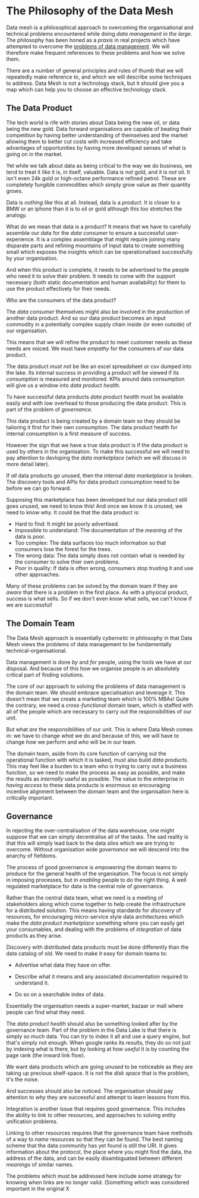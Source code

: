 # The Philosophy of the Data Mesh

Data mesh is a philosophical approach to overcoming the organisational
and technical problems encountered while doing *data management in the
large*. The philosophy has been honed as a *praxis* in real projects
which have attempted to overcome the [problems of data
management](./Problems.md). We will therefore make frequent references
to these problems and how we solve them.

There are a number of general principles and rules of thumb that we
will repeatedly make reference to, and which we will describe some
techniques to address. Data Mesh is not a technology stack, but it
should give you a map which can help you to choose an effective
technology stack.

## The Data Product

The tech world is rife with stories about Data being the new oil, or
data being the new gold. Data forward organisations are capable of
beating their competition by having better understanding of themselves
and the market allowing them to better cut costs with increased
efficiency and take advantages of opportunities by having more
developed senses of what is going on in the market.

Yet while we talk about data as being critical to the way we do
business, we tend to treat it like it is, in itself, valuable. Data is
*not* gold, and it is *not* oil. It isn't even 24k gold or high-octane
performance refined petrol. These are completely fungible commodities
which simply grow value as their quantity grows.

Data is *nothing* like this at all. Instead, data is a *product*. It
is closer to a BMW or an iphone than it is to oil or gold although
this too stretches the analogy.

What do we mean that data is a product? It means that we have to
carefully assemble our data for the *data consumer* to ensure a
successful user-experience. It is a complex assemblage that might
require joining many disparate parts and refining mountains of input
data to create something small which exposes the insights which can be
operationalised successfully by your organisation.

And when this product is complete, it needs to be advertised to the
people who need it to solve their problem. It needs to come with the
support necessary (both static documentation and human availability)
for them to use the product effectively for their needs.

Who are the consumers of the data product?

The *data consumer* themselves might also be involved in the
production of another data product. And so our data product becomes an
input commodity in a potentially complex supply chain inside (or even
outside) of our organisation.

This means that we will refine the product to meet customer needs as
these needs are voiced. We must have *empathy* for the consumers of
our data product.

The data product *must not* be like an excel spreadsheet or csv dumped
into the lake. Its internal success in providing a product will be
viewed if its *consumption* is measured and monitored. KPIs around
data consumption will give us a window into *data product health*.

To have successful data products *data product health* must be
available easily and with low overhead to those producing the data
product. This is part of the problem of *governance*.

This data product is being created by a domain team so they should be
tailoring it first for their own consumption. The data product health
for internal consumption is a first measure of success.

However the sign that we have a true data product is if the data
product is used by others in the organisation. To make this successful
we will need to pay attention to devloping the *data marketplace*
(which we will discuss in more detail later).

If *all* data products go unused, then the internal *data marketplace*
is broken. The discovery tools and APIs for data product consumption
need to be before we can go forward.

Supposing this marketplace has been developed but our data product
still goes unused, we need to know this! And once we know it is
unused, we need to know why. It could be that the data product is:

* Hard to find: It might be poorly advertised.
* Impossible to understand: The documentation of the *meaning* of the
  data is poor.
* Too complex: The data surfaces too much information so that
  consumers lose the forest for the trees.
* The wrong data: The data simply does not contain what is needed by
  the consumer to solve thier own problems.
* Poor in quality: If data is often wrong, consumers stop trusting it
  and use other approaches.

Many of these problems can be solved by the domain team if they are
*aware* that there is a problem in the first place. As with a physical
product, success is what sells. So if we don't even know what sells,
we can't know if we are successful!

## The Domain Team

The Data Mesh approach is essentially *cybernetic* in philosophy in
that Data Mesh views the problems of data management to be fundamentally
technical-organisational.

Data management is done *by* and *for* people, using the tools we have
at our disposal. And because of this how we organise people is an
absolutely critical part of finding solutions.

The core of our approach to solving the problems of data management is
the domain team. We should embrace specialisation and leverage
it. This doesn't mean that we create a marketing team which is 100% MBAs!
Quite the contrary, we need a *cross-functional* domain team, which is
staffed with all of the people which are necessary to carry out the
responsibilities of our unit.

But what *are* the responsibilities of our unit. This is where Data
Mesh comes in: we have to change *what* we do and because of this, we
will have to change *how* we perform and *who* will be in our team.

The domain team, aside from its core function of carrying out the
operational function with which it is tasked, must also build *data
products*. This may feel like a burden to a team who is trying to
carry out a business function, so we need to make the process as easy
as possible, and make the results as *internally* useful as
possible. The value to the enterprise in *having access* to these data
products is enormous so encouraging incentive alignment between the
domain team and the organisation here is critically important.

## Governance

In rejecting the over-centralisation of the data warehouse, one might
suppose that we can simply decentralise all of the tasks. The sad
reality is that this will simply lead back to the data silos which we
are trying to overcome. Without organisation wide *governance* we will
descend into the anarchy of fiefdoms.

The process of good governance is *empowering* the domain teams to
produce for the general health of the organisation. The focus is not
simply in imposing processes, but in *enabling* people to do the right
thing. A well regulated marketplace for data is the central role of
governance.

Rather than the central data team, what we need is a meeting of
stakeholders along which come together to help create the
infrastructure for a distributed solution. This means having standards
for *discovery* of resources, for encouraging micro-service style data
architectures which make the *data product marketplace* something
where you can easily get your consumables, and dealing with the
problems of *integration* of data products as they arise.

Discovery with distributed data products must be done differently than
the data catalog of old. We need to make it easy for domain teams to:

* Advertise what data they have on offer.

* Describe what it means and any associated documentation required to
  understand it.

* Do so on a searchable index of data.

Essentially the organisation needs a super-market, bazaar or mall
where people can find what they need.

The *data product health* should also be something looked after by the
governance team. Part of the problem in the Data Lake is that there is
simply so much data. You can *try* to index it all and use a query
engine, but that's simply not enough. When google ranks its results,
they do so not just by indexing what is there, but by looking at how
*useful* it is by counting the page rank (the inward link flow).

We want data products which are going unused to be noticeable as they
are taking up precious shelf-space. It is not the *disk space* that is
the problem, it's the noise.

And successes should also be noticed. The organisation should pay
attention to *why* they are successful and attempt to learn lessons
from this.

Integration is another issue that requires good governance. This
includes the ability to link to other resources, and approaches to
solving entity unification problems.

Linking to other resources requires that the governance team have
methods of a way to *name* resources so that they can be found. The
best naming scheme that the data community has yet found is still the
URI. It gives information about the protocol, the place where you
might find the data, the address of the data, and can be easily
disambiguated between different *meanings* of similar names.

The problems which must be addressed here include some strategy for
knowing when links are no longer valid. (Something which was
considered important in the original X
